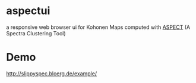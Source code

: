 # aspectui
a responsive web browser ui for Kohonen Maps computed with [ASPECT](http://www.tls-tautenburg.de/TLS/fileadmin/forschung/meus/ASPECT/ASPECT.html) (A Spectra Clustering Tool)

# Demo
http://slippyspec.bloerg.de/example/
